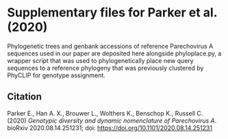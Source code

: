 # Supplementary files for Parker et al. (2020)

Phylogenetic trees and genbank accessions of reference Parechovirus A sequences used in our paper are deposited here alongside phyloplace.py, a wrapper script that was used to phylogenetically place new query sequences to a reference phylogeny that was previously clustered by PhyCLIP for genotype assignment.  

## Citation  
Parker E., Han A. X., Brouwer L., Wolthers K., Benschop K., Russell C. (2020) _Genotypic diversity and dynamic nomenclature of Parechovirus A_. bioRxiv 2020.08.14.251231; doi: https://doi.org/10.1101/2020.08.14.251231

